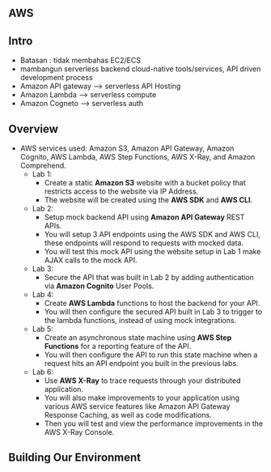 ## AWS
## Intro
- Batasan : tidak membahas EC2/ECS
- mambangun serverless backend cloud-native tools/services, API driven development process
- Amazon API gateway --> serverless API Hosting
- Amazon Lambda --> serverless compute
- Amazon Cogneto --> serverless auth
## Overview
- AWS services used: Amazon S3, Amazon API Gateway, Amazon Cognito, AWS Lambda, AWS Step Functions, AWS X-Ray, and Amazon Comprehend.
  - Lab 1:
    - Create a static  **Amazon S3** website with a bucket policy that restricts access to the website via IP Address.
    - The website will be created using the **AWS SDK** and **AWS CLI**.
  - Lab 2:
    - Setup mock backend API using **Amazon API Gateway** REST APIs.
    - You will setup 3 API endpoints using the AWS SDK and AWS CLI, these endpoints will respond to requests with mocked data.
    - You will test this mock API using the website setup in Lab 1 make AJAX calls to the mock API.
  - Lab 3:
    - Secure the API that was built in Lab 2 by adding authentication via **Amazon Cognito** User Pools.
  - Lab 4:
    - Create **AWS Lambda** functions to host the backend for your API.
    - You will then configure the secured API built in Lab 3 to trigger to the lambda functions, instead of using mock integrations.
  - Lab 5:
    - Create an asynchronous state machine using **AWS Step Functions** for a reporting feature of the API.
    - You will then configure the API to run this state machine when a request hits an API endpoint you built in the previous labs.
  - Lab 6:
    - Use **AWS X-Ray** to trace requests through your distributed application.
    - You will also make improvements to your application using various AWS service features like Amazon API Gateway Response Caching, as well as code modifications.
    - Then you will test and view the performance improvements in the AWS X-Ray Console.

## Building Our Environment

